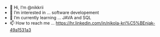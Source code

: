 - 👋 Hi, I’m @nikkrii
- 👀 I’m interested in ... software developement
- 🌱 I’m currently learning ... JAVA and SQL
- 📫 How to reach me ... https://hr.linkedin.com/in/nikola-kri%C5%BEnjak-49a1531a3

<!---
nikkrii/nikkrii is a ✨ special ✨ repository because its `README.md` (this file) appears on your GitHub profile.
You can click the Preview link to take a look at your changes.
--->
